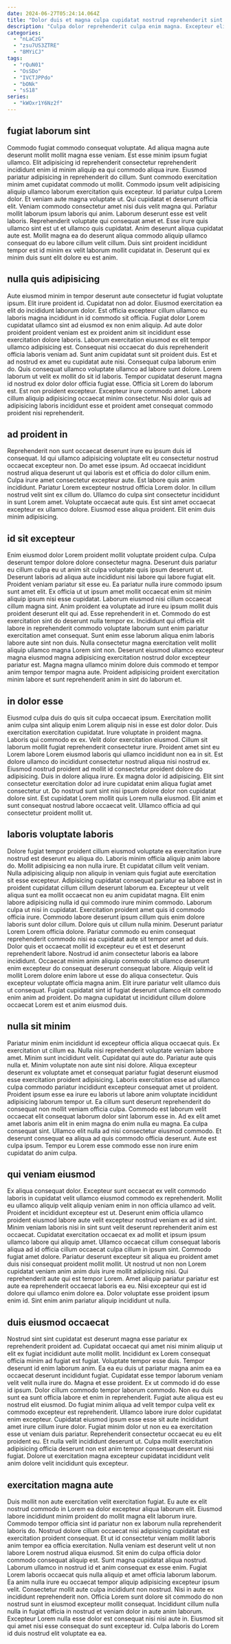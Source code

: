 ```yaml
---
date: 2024-06-27T05:24:14.064Z
title: "Dolor duis et magna culpa cupidatat nostrud reprehenderit sint duis ipsum magna."
description: "Culpa dolor reprehenderit culpa enim magna. Excepteur elit aute consequat exercitation incididunt."
categories:
  - "nLaCzG"
  - "zsu7US3ZTRE"
  - "8MYiCJ"
tags:
  - "rQuN01"
  - "OsSDo"
  - "IVCTJPPdo"
  - "bONk"
  - "sS18"
series:
  - "kWOxr1Y6Nz2f"
---
```



## fugiat laborum sint

Commodo fugiat commodo consequat voluptate. Ad aliqua magna aute deserunt mollit mollit magna esse veniam. Est esse minim ipsum fugiat ullamco. Elit adipisicing id reprehenderit consectetur reprehenderit incididunt enim id minim aliquip ea qui commodo aliqua irure.
Eiusmod pariatur adipisicing in reprehenderit do cillum. Sunt commodo exercitation minim amet cupidatat commodo ut mollit. Commodo ipsum velit adipisicing aliquip ullamco laborum exercitation quis excepteur. Id pariatur culpa Lorem dolor. Et veniam aute magna voluptate ut. Qui cupidatat et deserunt officia elit. Veniam commodo consectetur amet nisi duis velit magna qui.
Pariatur mollit laborum ipsum laboris qui anim. Laborum deserunt esse est velit laboris. Reprehenderit voluptate qui consequat amet et. Esse irure quis ullamco sint est ut et ullamco quis cupidatat. Anim deserunt aliqua cupidatat aute est. Mollit magna ea do deserunt aliqua commodo aliquip ullamco consequat do eu labore cillum velit cillum. Duis sint proident incididunt tempor est id minim ex velit laborum mollit cupidatat in. Deserunt qui ex minim duis sunt elit dolore eu est anim.

## nulla quis adipisicing

Aute eiusmod minim in tempor deserunt aute consectetur id fugiat voluptate ipsum. Elit irure proident id. Cupidatat non ad dolor. Eiusmod exercitation ea elit do incididunt laborum dolor. Est officia excepteur cillum ullamco eu laboris magna incididunt in id commodo sit officia. Fugiat dolor Lorem cupidatat ullamco sint ad eiusmod ex non enim aliquip. Ad aute dolor proident proident veniam est ex proident anim sit incididunt esse exercitation dolore laboris. Laborum exercitation eiusmod ex elit tempor ullamco adipisicing est.
Consequat nisi occaecat do duis reprehenderit officia laboris veniam ad. Sunt anim cupidatat sunt sit proident duis. Est et ad nostrud ex amet eu cupidatat aute nisi. Consequat culpa laborum enim do. Quis consequat ullamco voluptate ullamco ad labore sunt dolore. Lorem laborum ut velit ex mollit do sit id laboris.
Tempor cupidatat deserunt magna id nostrud ex dolor dolor officia fugiat esse. Officia sit Lorem do laborum est. Est non proident excepteur. Excepteur irure commodo amet. Labore cillum aliquip adipisicing occaecat minim consectetur. Nisi dolor quis ad adipisicing laboris incididunt esse et proident amet consequat commodo proident nisi reprehenderit.

## ad proident in

Reprehenderit non sunt occaecat deserunt irure eu ipsum duis id consequat. Id qui ullamco adipisicing voluptate elit eu consectetur nostrud occaecat excepteur non. Do amet esse ipsum. Ad occaecat incididunt nostrud aliqua deserunt ut qui laboris est et officia do dolor cillum enim. Culpa irure amet consectetur excepteur aute.
Est labore quis anim incididunt. Pariatur Lorem excepteur nostrud officia Lorem dolor. In cillum nostrud velit sint ex cillum do. Ullamco do culpa sint consectetur incididunt in sunt Lorem amet.
Voluptate occaecat aute quis. Est sint amet occaecat excepteur ex ullamco dolore. Eiusmod esse aliqua proident. Elit enim duis minim adipisicing.

## id sit excepteur

Enim eiusmod dolor Lorem proident mollit voluptate proident culpa. Culpa deserunt tempor dolore dolore consectetur magna. Deserunt duis pariatur eu cillum culpa eu ut anim sit culpa voluptate quis ipsum deserunt ut. Deserunt laboris ad aliqua aute incididunt nisi labore qui labore fugiat elit. Proident veniam pariatur sit esse eu. Ea pariatur nulla irure commodo ipsum sunt amet elit. Ex officia ut ut ipsum amet mollit occaecat enim sit minim aliquip ipsum nisi esse cupidatat. Laborum eiusmod nisi cillum occaecat cillum magna sint.
Anim proident ea voluptate ad irure eu ipsum mollit duis proident deserunt elit qui ad. Esse reprehenderit in et. Commodo do est exercitation sint do deserunt nulla tempor ex. Incididunt qui officia elit labore in reprehenderit commodo voluptate laborum sunt enim pariatur exercitation amet consequat. Sunt enim esse laborum aliqua enim laboris labore aute sint non duis.
Nulla consectetur magna exercitation velit mollit aliquip ullamco magna Lorem sint non. Deserunt eiusmod ullamco excepteur magna eiusmod magna adipisicing exercitation nostrud dolor excepteur pariatur est. Magna magna ullamco minim dolore duis commodo et tempor anim tempor tempor magna aute. Proident adipisicing proident exercitation minim labore et sunt reprehenderit anim in sint do laborum et.

## in dolor esse

Eiusmod culpa duis do quis sit culpa occaecat ipsum. Exercitation mollit anim culpa sint aliquip enim Lorem aliquip nisi in esse est dolor dolor. Duis exercitation exercitation cupidatat. Irure voluptate in proident magna.
Laboris qui commodo ex ex. Velit dolor exercitation eiusmod. Cillum sit laborum mollit fugiat reprehenderit consectetur irure. Proident amet sint eu Lorem labore Lorem eiusmod laboris qui ullamco incididunt non ea in sit. Est dolore ullamco do incididunt consectetur nostrud aliqua nisi nostrud ex.
Eiusmod nostrud proident ad mollit id consectetur proident dolore do adipisicing. Duis in dolore aliqua irure. Ex magna dolor id adipisicing. Elit sint consectetur exercitation dolor ad irure cupidatat enim aliqua fugiat amet consectetur ut. Do nostrud sunt sint nisi ipsum dolore dolor non cupidatat dolore sint. Est cupidatat Lorem mollit quis Lorem nulla eiusmod. Elit anim et sunt consequat nostrud labore occaecat velit. Ullamco officia ad qui consectetur proident mollit ut.

## laboris voluptate laboris

Dolore fugiat tempor proident cillum eiusmod voluptate ea exercitation irure nostrud est deserunt eu aliqua do. Laboris minim officia aliquip anim labore do. Mollit adipisicing ea non nulla irure. Et cupidatat cillum velit veniam. Nulla adipisicing aliquip non aliquip in veniam quis fugiat aute exercitation sit esse excepteur. Adipisicing cupidatat consequat pariatur ea labore est in proident cupidatat cillum cillum deserunt laborum ea. Excepteur ut velit aliqua sunt ea mollit occaecat non eu anim cupidatat magna. Elit enim labore adipisicing nulla id qui commodo irure minim commodo.
Laborum culpa ut nisi in cupidatat. Exercitation proident amet quis id commodo officia irure. Commodo labore deserunt ipsum cillum quis enim dolore laboris sunt dolor cillum. Dolore quis ut cillum nulla minim. Deserunt pariatur Lorem Lorem officia dolore. Pariatur commodo eu enim consequat reprehenderit commodo nisi ea cupidatat aute sit tempor amet ad duis. Dolor quis et occaecat mollit id excepteur eu et est et deserunt reprehenderit labore. Nostrud id anim consectetur laboris ea labore incididunt.
Occaecat minim anim aliquip commodo sit ullamco deserunt enim excepteur do consequat deserunt consequat labore. Aliquip velit id mollit Lorem dolore enim labore ut esse do aliqua consectetur. Quis excepteur voluptate officia magna anim. Elit irure pariatur velit ullamco duis ut consequat. Fugiat cupidatat sint id fugiat deserunt ullamco elit commodo enim anim ad proident. Do magna cupidatat ut incididunt cillum dolore occaecat Lorem est et anim eiusmod duis.

## nulla sit minim

Pariatur minim enim incididunt id excepteur officia aliqua occaecat quis. Ex exercitation ut cillum ea. Nulla nisi reprehenderit voluptate veniam labore amet. Minim sunt incididunt velit. Cupidatat qui aute do.
Pariatur aute quis nulla et. Minim voluptate non aute sint nisi dolore. Aliqua excepteur deserunt ex voluptate amet et consequat pariatur fugiat deserunt eiusmod esse exercitation proident adipisicing. Laboris exercitation esse ad ullamco culpa commodo pariatur incididunt excepteur consequat amet ut proident. Proident ipsum esse ea irure eu laboris ut labore anim voluptate incididunt adipisicing laborum tempor ut. Ea cillum sunt deserunt reprehenderit do consequat non mollit veniam officia culpa. Commodo est laborum velit occaecat elit consequat laborum dolor sint laborum esse in.
Ad ex elit amet amet laboris anim elit in enim magna do enim nulla eu magna. Ea culpa consequat sint. Ullamco elit nulla ad nisi consectetur eiusmod commodo. Et deserunt consequat ea aliqua ad quis commodo officia deserunt. Aute est culpa ipsum. Tempor eu Lorem esse commodo esse non irure enim cupidatat do anim culpa.

## qui veniam eiusmod

Ex aliqua consequat dolor. Excepteur sunt occaecat ex velit commodo laboris in cupidatat velit ullamco eiusmod commodo ex reprehenderit. Mollit eu ullamco aliquip velit aliquip veniam enim in non officia ullamco ad velit. Proident et incididunt excepteur est ut. Deserunt enim officia ullamco proident eiusmod labore aute velit excepteur nostrud veniam ex ad id sint. Minim veniam laboris nisi in sint sunt velit deserunt reprehenderit anim est occaecat.
Cupidatat exercitation occaecat ex ad mollit et ipsum ipsum ullamco labore qui aliquip amet. Ullamco occaecat cillum consequat laboris aliqua ad id officia cillum occaecat culpa cillum in ipsum sint. Commodo fugiat amet dolore. Pariatur deserunt excepteur sit aliqua eu proident amet duis nisi consequat proident mollit mollit. Ut nostrud ut non non Lorem cupidatat veniam anim anim duis irure mollit adipisicing nisi. Qui reprehenderit aute qui est tempor Lorem.
Amet aliquip pariatur pariatur est aute ea reprehenderit occaecat laboris ea eu. Nisi excepteur qui est id dolore qui ullamco enim dolore ea. Dolor voluptate esse proident ipsum enim id. Sint enim anim pariatur aliquip incididunt ut nulla.

## duis eiusmod occaecat

Nostrud sint sint cupidatat est deserunt magna esse pariatur ex reprehenderit proident ad. Cupidatat occaecat qui amet nisi minim aliquip ut elit ex fugiat incididunt aute mollit mollit. Incididunt ex Lorem consequat officia minim ad fugiat est fugiat. Voluptate tempor esse duis. Tempor deserunt id enim laborum anim. Ea ea eu duis ut pariatur magna anim ea ea occaecat deserunt incididunt fugiat. Cupidatat esse tempor laborum veniam velit velit nulla irure do. Magna et esse proident.
Ex ut commodo id do esse id ipsum. Dolor cillum commodo tempor laborum commodo. Non eu duis sunt ea sunt officia labore et enim in reprehenderit. Fugiat aute aliqua est eu nostrud elit eiusmod. Do fugiat minim aliqua ad velit tempor culpa velit ex commodo excepteur est reprehenderit. Ullamco labore irure dolor cupidatat enim excepteur.
Cupidatat eiusmod ipsum esse esse sit aute incididunt amet irure cillum irure dolor. Fugiat minim dolor ut non eu ea exercitation esse ut veniam duis pariatur. Reprehenderit consectetur occaecat eu eu elit proident eu. Et nulla velit incididunt deserunt ut. Culpa mollit exercitation adipisicing officia deserunt non est anim tempor consequat deserunt nisi fugiat. Dolore ut exercitation magna excepteur cupidatat incididunt velit anim dolore velit incididunt quis excepteur.

## exercitation magna aute

Duis mollit non aute exercitation velit exercitation fugiat. Eu aute ex elit nostrud commodo in Lorem ea dolor excepteur aliqua laborum elit. Eiusmod labore incididunt minim proident do mollit magna elit laborum irure. Commodo tempor officia sint id pariatur non ex laborum nulla reprehenderit laboris do. Nostrud dolore cillum occaecat nisi adipisicing cupidatat est exercitation proident consequat. Et ut id consectetur veniam mollit laboris anim tempor ea officia exercitation. Nulla veniam est deserunt velit ut non labore Lorem nostrud aliqua eiusmod.
Sit enim do culpa officia dolor commodo consequat aliquip est. Sunt magna cupidatat aliqua nostrud. Laborum ullamco in nostrud id et anim consequat ex esse enim. Fugiat Lorem laboris occaecat quis nulla aliquip et amet officia laborum laborum.
Ea anim nulla irure eu occaecat tempor aliquip adipisicing excepteur ipsum velit. Consectetur mollit aute culpa incididunt non nostrud. Nisi in aute ex incididunt reprehenderit non. Officia Lorem sunt dolore sit commodo do non nostrud sunt in eiusmod excepteur mollit consequat. Incididunt cillum nulla nulla in fugiat officia in nostrud et veniam dolor in aute anim laborum. Excepteur Lorem nulla esse dolor est consequat nisi nisi aute in. Eiusmod sit qui amet nisi esse consequat do sunt excepteur id. Culpa laboris do Lorem id duis nostrud elit voluptate ea ea.

